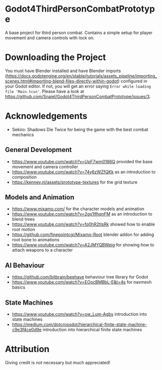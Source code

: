 # Godot4ThirdPersonCombatPrototype

A base project for third person combat. Contains a simple setup for player movement and camera controls with lock on.

# Downloading the Project

You must have Blender installed and have Blender imports (https://docs.godotengine.org/en/stable/tutorials/assets_pipeline/importing_scenes.html#importing-blend-files-directly-within-godot) configured in your Godot editor. If not, you will get an error saying `Error while loading file 'Main.tcsn'`. Please have a look at https://github.com/Snaiel/Godot4ThirdPersonCombatPrototype/issues/3.


# Acknowledgements

- Sekiro: Shadows Die Twice for being the game with the best combat mechanics

## General Development

- https://www.youtube.com/watch?v=UpF7wm0186Q provided the base movement and camera controller
- https://www.youtube.com/watch?v=74y6zWZfQKk as an introduction to composition
- https://kenney.nl/assets/prototype-textures for the grid texture

## Models and Animation

- https://www.mixamo.com/ for the character models and animation
- https://www.youtube.com/watch?v=2gx1lfhqnFM as an introduction to blend trees
- https://www.youtube.com/watch?v=fq0hR2tIsRk showed how to enable root motion
- https://github.com/finepointcgi/Mixamo-Root blender addon for adding root bone to animations
- https://www.youtube.com/watch?v=A2JMYQBWeig for showing how to attach weapons to a character

## AI Behaviour

- https://github.com/bitbrain/beehave behaviour tree library for Godot
- https://www.youtube.com/watch?v=EOocBMBbL-E&t=4s for navmesh basics

## State Machines

- https://www.youtube.com/watch?v=ow_Lum-Agbs introduction into state machines
- https://medium.com/dotcrossdot/hierarchical-finite-state-machine-c9e3f4ce0d9e introduction into hierarchical finite state machines


# Attribution
Giving credit is not necessary but much appreciated!
